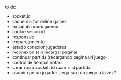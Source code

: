 to do:
- socket.io
- cache db: for online games
- no sql db: store games
- cookie sesion id
- responsive
- emparejamiento
- estado conexion jugadores
- reconexion (sin recargar pagina)
- continuar partida (recargando pagina url juego)
- control de tiempo!
notas:
- crear room socket: id room = id partida
- asumir que un jugador juega solo un juego a la vez?